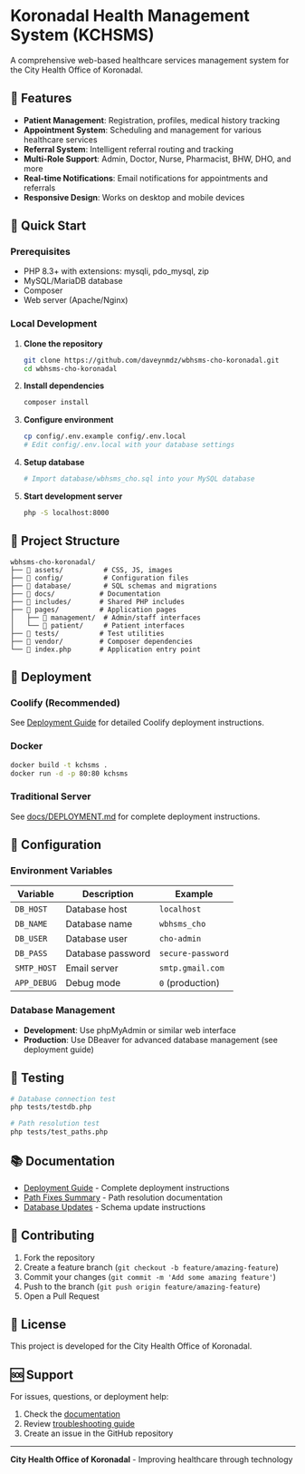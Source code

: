 # Koronadal Health Management System (KCHSMS)

A comprehensive web-based healthcare services management system for the City Health Office of Koronadal.

## 🏥 Features

- **Patient Management**: Registration, profiles, medical history tracking
- **Appointment System**: Scheduling and management for various healthcare services  
- **Referral System**: Intelligent referral routing and tracking
- **Multi-Role Support**: Admin, Doctor, Nurse, Pharmacist, BHW, DHO, and more
- **Real-time Notifications**: Email notifications for appointments and referrals
- **Responsive Design**: Works on desktop and mobile devices

## 🚀 Quick Start

### Prerequisites

- PHP 8.3+ with extensions: mysqli, pdo_mysql, zip
- MySQL/MariaDB database
- Composer
- Web server (Apache/Nginx)

### Local Development

1. **Clone the repository**
   ```bash
   git clone https://github.com/daveynmdz/wbhsms-cho-koronadal.git
   cd wbhsms-cho-koronadal
   ```

2. **Install dependencies**
   ```bash
   composer install
   ```

3. **Configure environment**
   ```bash
   cp config/.env.example config/.env.local
   # Edit config/.env.local with your database settings
   ```

4. **Setup database**
   ```bash
   # Import database/wbhsms_cho.sql into your MySQL database
   ```

5. **Start development server**
   ```bash
   php -S localhost:8000
   ```

## 📁 Project Structure

```
wbhsms-cho-koronadal/
├── 📁 assets/          # CSS, JS, images
├── 📁 config/          # Configuration files
├── 📁 database/        # SQL schemas and migrations
├── 📁 docs/           # Documentation
├── 📁 includes/       # Shared PHP includes
├── 📁 pages/          # Application pages
│   ├── 📁 management/  # Admin/staff interfaces
│   └── 📁 patient/     # Patient interfaces
├── 📁 tests/          # Test utilities
├── 📁 vendor/         # Composer dependencies
└── 📄 index.php       # Application entry point
```

## 🐳 Deployment

### Coolify (Recommended)

See [Deployment Guide](docs/DEPLOYMENT.md) for detailed Coolify deployment instructions.

### Docker

```bash
docker build -t kchsms .
docker run -d -p 80:80 kchsms
```

### Traditional Server

See [docs/DEPLOYMENT.md](docs/DEPLOYMENT.md) for complete deployment instructions.

## 🔧 Configuration

### Environment Variables

| Variable | Description | Example |
|----------|-------------|---------|
| `DB_HOST` | Database host | `localhost` |
| `DB_NAME` | Database name | `wbhsms_cho` |
| `DB_USER` | Database user | `cho-admin` |
| `DB_PASS` | Database password | `secure-password` |
| `SMTP_HOST` | Email server | `smtp.gmail.com` |
| `APP_DEBUG` | Debug mode | `0` (production) |

### Database Management

- **Development**: Use phpMyAdmin or similar web interface
- **Production**: Use DBeaver for advanced database management (see deployment guide)

## 🧪 Testing

```bash
# Database connection test
php tests/testdb.php

# Path resolution test  
php tests/test_paths.php
```

## 📚 Documentation

- [Deployment Guide](docs/DEPLOYMENT.md) - Complete deployment instructions
- [Path Fixes Summary](docs/PATH_FIXES_SUMMARY.md) - Path resolution documentation
- [Database Updates](docs/database_update_instructions.html) - Schema update instructions

## 🤝 Contributing

1. Fork the repository
2. Create a feature branch (`git checkout -b feature/amazing-feature`)
3. Commit your changes (`git commit -m 'Add some amazing feature'`)
4. Push to the branch (`git push origin feature/amazing-feature`)
5. Open a Pull Request

## 📄 License

This project is developed for the City Health Office of Koronadal.

## 🆘 Support

For issues, questions, or deployment help:
1. Check the [documentation](docs/)
2. Review [troubleshooting guide](docs/DEPLOYMENT.md#troubleshooting)
3. Create an issue in the GitHub repository

---

**City Health Office of Koronadal** - Improving healthcare through technology
